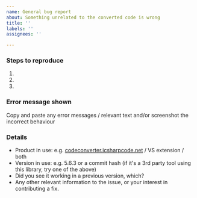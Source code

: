 ```yaml
---
name: General bug report
about: Something unrelated to the converted code is wrong
title: ''
labels: ''
assignees: ''

---
```


### Steps to reproduce
1. 
2. 
3. 

### Error message shown
Copy and paste any error messages / relevant text and/or screenshot the incorrect behaviour

### Details
* Product in use: e.g. [codeconverter.icsharpcode.net](https://codeconverter.icsharpcode.net) / VS extension / both
* Version in use: e.g. 5.6.3 or a commit hash (if it's a 3rd party tool using this library, try one of the above)
* Did you see it working in a previous version, which?
* Any other relevant information to the issue, or your interest in contributing a fix.
